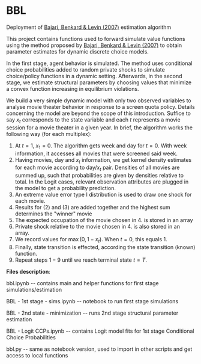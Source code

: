# BBL
Deployment of [Bajari, Benkard &amp; Levin (2007)](https://web.stanford.edu/~lanierb/research/Estimating_Dynamic_Models_EMA.pdf) estimation algorithm

This project contains functions used to forward simulate value functions using the method proposed by [Bajari, Benkard &amp; Levin (2007)](https://web.stanford.edu/~lanierb/research/Estimating_Dynamic_Models_EMA.pdf) to obtain parameter estimates for dynamic discrete choice models. 

In the first stage, agent behavior is simulated. The method uses conditional choice probabilities added to random private shocks to simulate choice/policy functions in a dynamic setting. Afterwards, in the second stage, we estimate structural parameters by choosing values that minimize a convex function increasing in equilibrium violations.

We build a very simple dynamic model with only two observed variables to analyse movie theater behavior in response to a screen quota policy. Details concerning the model are beyond the scope of this introduction. Suffice to say $x_t$ corresponds to the state variable and each $t$ represents a movie session for a movie theater in a given year. In brief, the algorithm works the following way (for each multiplex):
1. At $t=1$, $x_1 = 0$. The algorithm gets week and day for $t=0$. With week information, it accesses all movies that were screened said week.
1. Having movies, day and $x_t$ information, we get kernel density estimates for each movie according to day/$x_t$ pair. Densities of all movies are summed up, such that probabilities are given by densities relative to total. In the Logit cases, relevant observation attributes are plugged in the model to get a probability prediction.
1. An extreme value error type I distribution is used to draw one shock for each movie.
1. Results for (2) and (3) are added together and the highest sum determines the "winner" movie
1. The expected occupation of the movie chosen in 4. is stored in an array
1. Private shock relative to the movie chosen in 4. is also stored in an array.
1. We record values for $\max(0,1 - x_t)$. When $t=0$, this equals $1$.
1. Finally, state transition is effected, according the state transition (known) function.
1. Repeat steps $1-9$ until we reach terminal state $t=T$.

**Files description**:

bbl.ipynb -- contains main and helper functions for first stage simulations/estimation 

BBL - 1st stage - sims.ipynb -- notebook to run first stage simulations 

BBL - 2nd state - minimization -- runs 2nd stage structural parameter estimation 

BBL - Logit CCPs.ipynb -- contains Logit model fits for 1st stage Conditional Choice Probabilities 

bbl.py -- same as notebook version, used to import in other scripts and get access to local functions
